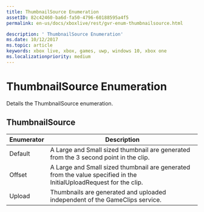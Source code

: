 ```yaml
---
title: ThumbnailSource Enumeration
assetID: 82c42460-ba6d-fa50-4796-60188595a4f5
permalink: en-us/docs/xboxlive/rest/gvr-enum-thumbnailsource.html

description: ' ThumbnailSource Enumeration'
ms.date: 10/12/2017
ms.topic: article
keywords: xbox live, xbox, games, uwp, windows 10, xbox one
ms.localizationpriority: medium
---
```

# ThumbnailSource Enumeration
Details the ThumbnailSource enumeration. 
<a id="ID4ER"></a>

 
## ThumbnailSource
 
| <b>Enumerator</b>| <b>Description</b>| 
| --- | --- | 
| Default| A Large and Small sized thumbnail are generated from the 3 second point in the clip.| 
| Offset| A Large and Small sized thumbnail are generated from the value specified in the InitialUploadRequest for the clip.| 
| Upload| Thumbnails are generated and uploaded independent of the GameClips service.| 
  